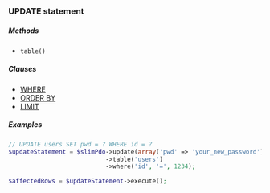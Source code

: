 ### UPDATE statement

##### Methods

+ `table()`

##### Clauses

+ [WHERE](https://github.com/FaaPz/Slim-PDO/blob/master/docs/Clause/WHERE.md)
+ [ORDER BY](https://github.com/FaaPz/Slim-PDO/blob/master/docs/Clause/ORDER_BY.md)
+ [LIMIT](https://github.com/FaaPz/Slim-PDO/blob/master/docs/Clause/LIMIT.md)

##### Examples

```php
// UPDATE users SET pwd = ? WHERE id = ?
$updateStatement = $slimPdo->update(array('pwd' => 'your_new_password'))
                           ->table('users')
                           ->where('id', '=', 1234);

$affectedRows = $updateStatement->execute();
```